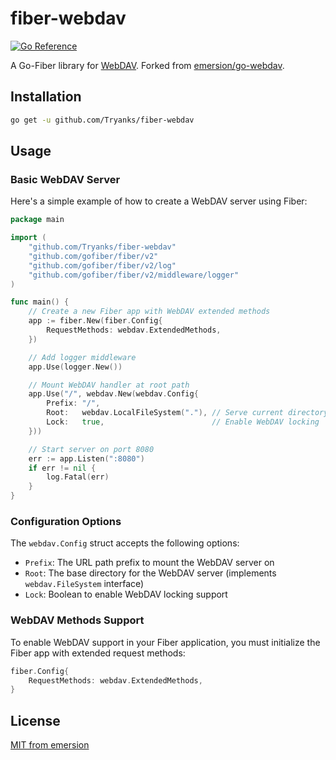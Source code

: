 # fiber-webdav

[![Go Reference](https://pkg.go.dev/badge/github.com/Tryanks/fiber-webdav.svg)](https://pkg.go.dev/github.com/Tryanks/fiber-webdav)

A Go-Fiber library for [WebDAV]. Forked from [emersion/go-webdav](https://github.com/emersion/go-webdav).

## Installation

```bash
go get -u github.com/Tryanks/fiber-webdav
```

## Usage

### Basic WebDAV Server

Here's a simple example of how to create a WebDAV server using Fiber:

```go
package main

import (
	"github.com/Tryanks/fiber-webdav"
	"github.com/gofiber/fiber/v2"
	"github.com/gofiber/fiber/v2/log"
	"github.com/gofiber/fiber/v2/middleware/logger"
)

func main() {
	// Create a new Fiber app with WebDAV extended methods
	app := fiber.New(fiber.Config{
		RequestMethods: webdav.ExtendedMethods,
	})

	// Add logger middleware
	app.Use(logger.New())

	// Mount WebDAV handler at root path
	app.Use("/", webdav.New(webdav.Config{
		Prefix: "/",
		Root:   webdav.LocalFileSystem("."), // Serve current directory
		Lock:   true,                        // Enable WebDAV locking
	}))

	// Start server on port 8080
	err := app.Listen(":8080")
	if err != nil {
		log.Fatal(err)
	}
}
```

### Configuration Options

The `webdav.Config` struct accepts the following options:

- `Prefix`: The URL path prefix to mount the WebDAV server on
- `Root`: The base directory for the WebDAV server (implements `webdav.FileSystem` interface)
- `Lock`: Boolean to enable WebDAV locking support

### WebDAV Methods Support

To enable WebDAV support in your Fiber application, you must initialize the Fiber app with extended request methods:

```go
fiber.Config{
    RequestMethods: webdav.ExtendedMethods,
}
```

## License

[MIT from emersion](https://github.com/emersion/go-webdav/blob/master/LICENSE)

[WebDAV]: https://tools.ietf.org/html/rfc4918
